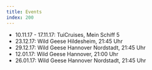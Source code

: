 ```yaml
---
title: Events
index: 200
---
```


<ul class="no-bullet">
	<li>
		10.11.17 - 17.11.17: TuiCruises, Mein Schiff 5
	</li>
	<li>
		23.12.17: Wild Geese Hildesheim, 21:45 Uhr
	</li>
	<li>
		29.12.17: Wild Geese Hannover Nordstadt, 21:45 Uhr
	</li>
	<li>
		12.01.17: Wild Geese Hannover, 21:00 Uhr
	</li>
	<li>
		26.01.17: Wild Geese Hannover Nordstadt, 21:45 Uhr
	</li>
	
</ul>
